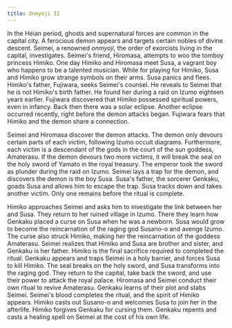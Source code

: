 ```yaml
---
title: Onmyoji II
---
```


In the Heian period, ghosts and supernatural forces are common in the capital
city. A ferocious demon appears and targets certain nobles of divine descent.
Seimei, a renowned _onmyoji_, the order of exorcists living in the capital,
investigates. Seimei's friend, Hiromasa, attempts to woo the tomboy princess
Himiko. One day Himiko and Hiromasa meet Susa, a vagrant boy who happens to be a
talented musician. While for playing for Himiko, Susa and Himiko grow strange
symbols on their arms. Susa panics and flees. Himiko's father, Fujiwara, seeks
Seimei's counsel. He reveals to Seimei that he is not Himiko's birth father. He
found her during a raid on Izumo eighteen years earlier. Fujiwara discovered
that Himiko possessed spiritual powers, even in infancy. Back then there was a
solar eclipse. Another eclipse occurred recently, right before the demon attacks
began. Fujiwara fears that Himiko and the demon share a connection.

Seimei and Hiromasa discover the demon attacks. The demon only devours certain
parts of each victim, following Izumo occult diagrams. Furthermore, each victim
is a descendant of the gods in the court of the sun goddess, Amaterasu. If the
demon devours two more victims, it will break the seal on the holy sword of
Yamato in the royal treasury. The emperor took the sword as plunder during the
raid on Izumo. Seimei lays a trap for the demon, and discovers the demon is the
boy Susa. Susa's father, the sorcerer Genkaku, goads Susa and allows him to
escape the trap. Susa tracks down and takes another victim. Only one remains
before the ritual is complete.

Himiko approaches Seimei and asks him to investigate the link between her and
Susa. They return to her ruined village in Izumo. There they learn how Genkaku
placed a curse on Susa when he was a newborn. Susa would grow to become the
reincarnation of the raging god Susano-o and avenge Izumo. The curse also struck
Himiko, making her the reincarnation of the goddess Amaterasu. Seimei realizes
that Himiko and Susa are brother and sister, and Genkaku is her father. Himiko
is the final sacrifice required to completed the ritual. Genkaku appears and
traps Seimei in a holy barrier, and forces Susa to kill Himiko. The seal breaks
on the holy sword, and Susa transforms into the raging god. They return to the
capital, take back the sword, and use their power to attack the royal palace.
Hiromasa and Seimei conduct their own ritual to revive Amaterasu. Genkaku learns
of their plot and stabs Seimei. Seimei's blood completes the ritual, and the
spirit of Himiko appears. Himiko casts out Susano-o and welcomes Susa to join
her in the afterlife. Himiko forgives Genkaku for cursing them. Genkaku repents
and casts a healing spell on Seimei at the cost of his own life.

